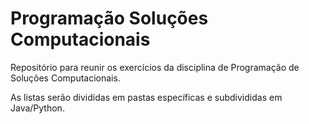 # Programação Soluções Computacionais
Repositório para reunir os exercícios da disciplina de Programação de Soluções Computacionais.

As listas serão divididas em pastas específicas e subdivididas em Java/Python.
